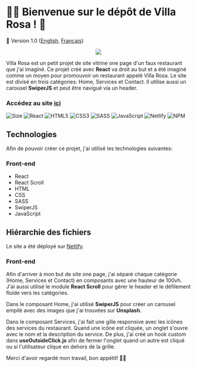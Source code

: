 # :cook: Bienvenue sur le dépôt de Villa Rosa ! :bouquet:
🚀 Version 1.0 ([English](https://github.com/axel-lgt/villa-rosa/blob/master/README.md), [Français](https://github.com/axel-lgt/villa-rosa/blob/master/README.fr.md))

<p align="center"><img src="https://media.giphy.com/media/LVPILwcWdXs32Zq1vN/giphy.gif"></img></p>

Villa Rosa est un petit projet de site vitrine one page d'un faux restaurant que j'ai imaginé. Ce projet créé avec **React** va droit au but et a été imaginé comme un moyen pour promouvoir un restaurant appelé Villa Rosa. Le site est divisé en trois catégories: Home, Services et Contact. Il utilise aussi un carousel **SwiperJS** et peut être navigué via un header.

### Accédez au site [ici](https://villarosa.netlify.app)

![Size](https://github-size-badge.herokuapp.com/axel-lgt/museek.svg)
![React](https://img.shields.io/badge/react-%2320232a.svg?style=for-the-badge&logo=react&logoColor=%2361DAFB)
![HTML5](https://img.shields.io/badge/html5-%23E34F26.svg?style=for-the-badge&logo=html5&logoColor=white)
![CSS3](https://img.shields.io/badge/css3-%231572B6.svg?style=for-the-badge&logo=css3&logoColor=white)
![SASS](https://img.shields.io/badge/SASS-hotpink.svg?style=for-the-badge&logo=SASS&logoColor=white)
![JavaScript](https://img.shields.io/badge/javascript-%23323330.svg?style=for-the-badge&logo=javascript&logoColor=%23F7DF1E) 
![Netlify](https://img.shields.io/badge/netlify-%23000000.svg?style=for-the-badge&logo=netlify&logoColor=#00C7B7)
![NPM](https://img.shields.io/badge/NPM-%23000000.svg?style=for-the-badge&logo=npm&logoColor=white)

## Technologies
Afin de pouvoir créer ce projet, j'ai utilisé les technologies suivantes:


### Front-end
- React
- React Scroll
- HTML
- CSS
- SASS
- SwiperJS
- JavaScript

## Hiérarchie des fichiers
Le site a été déployé sur [Netlify](https://villarosa.netlify.app).

### Front-end

Afin d'arriver à mon but de site one page, j'ai séparé chaque catégorie (Home, Services et Contact) en composants avec une hauteur de 100vh. J'ai aussi utilisé le module **React Scroll** pour gérer le header et le défilement fluide vers les catégories.

Dans le composant Home, j'ai utilisé **SwiperJS** pour créer un carousel empilé avec des images que j'ai trouvées sur **Unsplash**.

Dans le composant Services, j'ai fait une gille responsive avec les icônes des services du restaurant. Quand une icône est cliquée, un onglet s'ouvre avec le nom et la description du service. De plus, j'ai créé un hook custom dans **useOutsideClick.js** afin de fermer l'onglet quand un autre est cliqué ou si l'utilisateur clique en dehors de la grille.

Merci d'avoir regardé mon travail, bon appétit! :cook:

